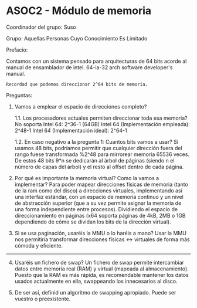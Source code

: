 # ASOC2 - Módulo de memoria

Coordinador del grupo: Suso

Grupo: Aquellas Personas Cuyo Conocimiento Es Limitado

Prefacio:

Contamos con un sistema pensado para arquitecturas de 64 bits
acorde al manual de ensamblador de intel. 
64-ia-32 arch software developer's manual.
	
	Recordad que podemos direccionar 2^64 bits de memoria.

Preguntas:

1. Vamos a emplear el espacio de direcciones completo?

    1.1. Los procesadores actuales permiten direccionar toda esa memoria?
    	No soporta Intel 64: 2^36-1 (64GB)
	Intel 64 (Implementación empleada): 2^48-1
	Intel 64 (Implementación ideal): 2^64-1
    
    1.2. En caso negativo a la pregunta 1: Cuantos bits vamos a usar?
	Si usamos 48 bits, podríamos permitir que cualquier dirección fuera del rango fuese transformada %2^48 para mirrorear memoria 65536 veces. De estos 48 bits 9\*n se dedicarán al árbol de páginas (siendo n el número de capas del árbol) y el resto al offset dentro de cada página.
		
2. Por qué es importante la memoria virtual? Como la vamos a implementar?
	Para poder mapear direcciones físicas de memoria (tanto de la ram como del disco) a direcciones virtuales, implementando así una interfaz estándar, con un espacio de memoria continuo y un nivel de abstracción superior (que a su vez permite asignar la memoria de una forma independiente entre procesos). Dividiendo el espacio de direccionamiento en páginas (x64 soporta páginas de 4kB, 2MB o 1GB dependiendo de cómo se dividan los bits de la dirección virtual).
	
3. Si se usa paginación, usaréis la MMU o lo haréis a mano?
	Usar la MMU nos permitiría transformar direcciones físicas ↔ virtuales de forma más cómoda y eficiente.
	
--------

4. Usaréis un fichero de swap?
	Un fichero de swap permite intercambiar datos entre memoria real (RAM) y virtual (mapeada al almacenamiento). Puesto que la RAM es más rápida, es recomendable mantener los datos usados actualmente en ella, swappeando los innecesarios al disco.
	
5. De ser así, definid un algoritmo de swapping apropiado. Puede ser vuestro o preexistente.
